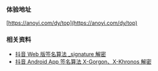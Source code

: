 ### 体验地址

[https://anoyi.com/dy/top](https://anoyi.com/dy/top)


### 相关资料

- [抖音 Web 版签名算法 _signature 解密](https://www.jianshu.com/p/43c10df00be3)
- [抖音 Android App 签名算法 X-Gorgon、X-Khronos 解密](https://www.jianshu.com/p/4af7e10bd62e)